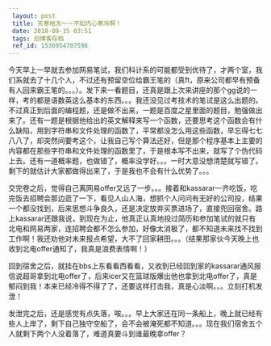 ```yaml
---
 layout: post
 title: 天寒地冻～～不如内心寒冷啊！
 date: 2018-09-15 03:51
 tags: 旧博客存档
 ref_id: 1536954707598
---
```

今天早上一早就去参加网易笔试，我们科计系的可能都受到优待了，才两个室，我们系就去了十几个人，不过还有预留空位给霸王笔的（真ft，原来公司都早有预备有人回来霸王笔的。。。）。发下来一看题目，还真是跟上次来讲座的那个gg说的一样，考的都是语数英这么基本的东西。。。我还没见过考技术的笔试是这么出题的。不过真正到后面的编程题，还是做不出来，一题是百度之星里面的题目，勉强做出来了。还有一题是根据他给出的英文解释来写一个函数，还要思考这个函数会有什么缺陷，用到字符串和文件处理的函数了，平常都没怎么用这些函数，早忘得七七八八了，却突然间要考这个，让我自己写个算法还好，但是那个程序基本上主要的内容都在那些字符串和文件处理的函数里了，于是根本写不出来，就写了个伪代码上去。还有一道概率题，也做错了，概率没学好。。。一时大意没想清楚就写错了。剩下的就估计大家都做得出来了，于是我也不会有什么优势了。。。



交完卷之后，觉得自己离网易offer又远了一步。。。接着和kassarar一齐吃饭，吃完饭去招聘会那边逛了一下，看见人山人海，想抓个人问问有无好的公司投，结果一个都没找到，后来思想斗争良久，还是决定放弃买票进场了，直接兜回宿舍。路上kassarar还跟我说，到现在为止，他真正认真地投过简历和参加笔试的就只有北电和网易两家，连招聘会都不怎么参加，好像太消极了，都不知道未来找不找到工作啊！我还劝他对未来报点希望，大不了回家耕田。。。（结果那家伙今天晚上也收到北电offer通知了，我真是浪费表情啊！）



回到宿舍之后，就挂在bbs上东看看西看看，又收到已经回到家的kassarar通风报信说超哥拿到北电offer了，后来icer又在篮球版爆出他也拿到北电offer了，真是郁闷到我！本来已经冷得不得了了，还要这样打击我，真是心淡啊。。。立刻打机发泄！



发泄完之后，还是感觉有点失落，唉。。。早上大家还在同一条船上，晚上就已经有些人上岸了，剩下自己独守空船了，会不会被淹死都不知道。。。现在我们宿舍五个人就剩下两个人没着落了，难道真要斗到谁最晚拿offer？

